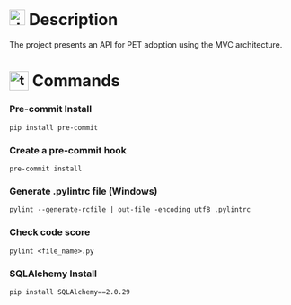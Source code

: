 # <img src="https://github.com/user-attachments/assets/caabfdf0-0f9e-44a3-8200-c6579fe87887" alt="description icon" width="28"> Description
The project presents an API for PET adoption using the MVC architecture.

# <sub><img src="https://github.com/user-attachments/assets/2bd91f82-43a7-44c6-8fb3-eaa3ca20089e" alt="terminal icon" width="34"></sub> Commands
### Pre-commit Install
```
pip install pre-commit
```

### Create a pre-commit hook
```
pre-commit install
```

### Generate .pylintrc file (Windows)
```
pylint --generate-rcfile | out-file -encoding utf8 .pylintrc
```

### Check code score
```
pylint <file_name>.py
```

### SQLAlchemy Install
```
pip install SQLAlchemy==2.0.29
```

